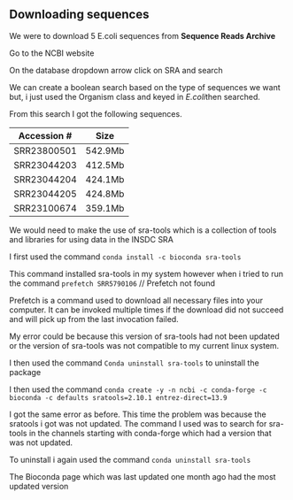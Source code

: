 ## Downloading sequences

We were to download 5 E.coli sequences from **Sequence Reads Archive**

Go to the NCBI website

On the database dropdown arrow click on SRA and search

We can create a boolean search based on the type of sequences we want but, i just used the Organism class and keyed in *E.coli*then searched.

From this search I got the following sequences.


|Accession # |Size      |
|------------|----------|
|SRR23800501 | 542.9Mb  |
|SRR23044203 |	412.5Mb |
|SRR23044204 |	424.1Mb |
|SRR23044205 | 	424.8Mb |
|SRR23100674 | 359.1Mb   |


We would need to make the use of sra-tools which is a collection of tools and libraries for using data in the INSDC SRA

I first used the command `conda install -c bioconda sra-tools`

This command installed sra-tools in my system however when i tried to run the command `prefetch SRR5790106` // Prefetch not found

Prefetch is a command used to download all necessary files into your computer. It can be invoked multiple times if the download did not succeed and will pick up from the last invocation failed.

My error could be because this version of sra-tools had not been updated or the version of sra-tools was not compatible to my current linux system.

I then used the command `Conda uninstall sra-tools` to uninstall the package

I then used the command `conda create -y -n ncbi -c conda-forge -c bioconda -c defaults sratools=2.10.1 entrez-direct=13.9`

I got the same error as before. This time the problem was because the sratools i got was not updated. The command I used was to search for sra-tools in the channels starting with conda-forge which had a version that was not updated.

To uninstall i again used the command `conda uninstall sra-tools`

The Bioconda page which was last updated one month ago had the most updated version


